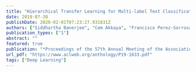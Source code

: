 ```yaml
---
title: "Hierarchical Transfer Learning for Multi-label Text Classification"
date: 2019-07-30
publishDate: 2020-02-01T07:23:27.931831Z
authors: ["Siddhartha Banerjee", "Cem Akkaya", "Francisco Perez-Sorrosal", "Kostas Tsioutsiouliklis"]
publication_types: ["1"]
abstract: ""
featured: true
publication: "*Proceedings of the 57th Annual Meeting of the Association for Computational Linguistics,*"
url_pdf: "https://www.aclweb.org/anthology/P19-1633.pdf"
tags: ["Deep Learning"]
---
```


